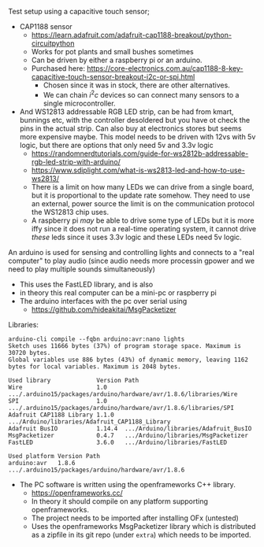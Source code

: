 

Test setup using a capacitive touch sensor;

- CAP1188 sensor
    - https://learn.adafruit.com/adafruit-cap1188-breakout/python-circuitpython
    - Works for pot plants and small bushes sometimes
    - Can be driven by either a raspberry pi or an arduino.
    - Purchased here: https://core-electronics.com.au/cap1188-8-key-capacitive-touch-sensor-breakout-i2c-or-spi.html
        - Chosen since it was in stock, there are other alternatives. 
        - We can chain $i^2c$ devices so can connect many sensors to a single microcontroller.
- And WS12813 addressable RGB LED strip, can be had from kmart, bunnings etc, 
    with the controller desoldered but you have ot check the pins in the actual 
    strip. Can also buy at electronics stores but seems more expensive maybe. 
    This model needs to be driven with 12vs with 5v logic, but there are options 
    that only need 5v and 3.3v logic 
    - https://randomnerdtutorials.com/guide-for-ws2812b-addressable-rgb-led-strip-with-arduino/
    - https://www.sdiplight.com/what-is-ws2813-led-and-how-to-use-ws2813/
    - There is a limit on how many LEDs we can drive from a single board, but it 
      is proportional to the update rate somehow. They need to use an external,
      power source the limit is on the communication protocol the WS12813 chip uses. 
    - A raspberry pi _may_ be able to drive some type of LEDs but it is more iffy since it
      does not run a real-time operating system, it cannot drive _these_ leds since 
      it uses 3.3v logic and these LEDs need 5v logic.

    

An arduino is used for sensing and controlling lights and connects to a "real computer" to play audio
(since audio needs more processin gpower and we need to play multiple sounds simultaneously)
- This uses the FastLED library, and is also 
- in theory this real computer can be a mini-pc or raspberry pi
- The arduino interfaces with the pc over serial using
    - https://github.com/hideakitai/MsgPacketizer

Libraries:

```
arduino-cli compile --fqbn arduino:avr:nano lights
Sketch uses 11666 bytes (37%) of program storage space. Maximum is 30720 bytes.
Global variables use 886 bytes (43%) of dynamic memory, leaving 1162 bytes for local variables. Maximum is 2048 bytes.

Used library             Version Path                                                                        
Wire                     1.0     .../.arduino15/packages/arduino/hardware/avr/1.8.6/libraries/Wire
SPI                      1.0     .../.arduino15/packages/arduino/hardware/avr/1.8.6/libraries/SPI 
Adafruit CAP1188 Library 1.1.0   .../Arduino/libraries/Adafruit_CAP1188_Library                   
Adafruit BusIO           1.14.4  .../Arduino/libraries/Adafruit_BusIO                             
MsgPacketizer            0.4.7   .../Arduino/libraries/MsgPacketizer                              
FastLED                  3.6.0   .../Arduino/libraries/FastLED                                    

Used platform Version Path                                                         
arduino:avr   1.8.6   .../.arduino15/packages/arduino/hardware/avr/1.8.6
```


- The PC software is written using the openframeworks C++ library. 
    - https://openframeworks.cc/
    - In theory it should compile on any platform supporting openframeworks.
    - The project needs to be imported after installing OFx (untested)
    - Uses the openframeworks MsgPacketizer library which is distributed as a zipfile
      in its git repo (under `extra`) which needs to be imported.

